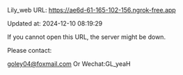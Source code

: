 Lily_web URL: https://ae6d-61-165-102-156.ngrok-free.app

Updated at: 2024-12-10 08:19:29

If you cannot open this URL, the server might be down.

Please contact: 

goley04@foxmail.com Or Wechat:GL_yeaH